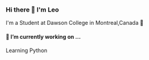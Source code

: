 ### Hi there 👋 I'm Leo

I'm a Student at Dawson College in Montreal,Canada 📍



#### 🔭 I’m currently working on ...
  Learning Python
